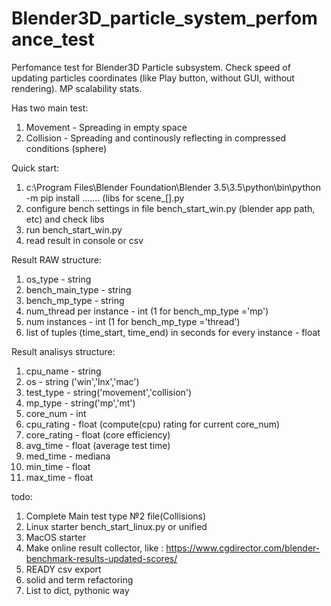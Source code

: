 # Blender3D_particle_system_perfomance_test
Perfomance test for Blender3D Particle subsystem.
Check speed of updating particles coordinates (like Play button, without GUI, without rendering).
MP scalability stats.

Has two main test:
1. Movement - Spreading in empty space
2. Collision - Spreading and continously reflecting in compressed conditions (sphere)

Quick start:
1. c:\Program Files\Blender Foundation\Blender 3.5\3.5\python\bin\python -m pip install ....... (libs for scene_[].py
2. configure bench settings in file bench_start_win.py (blender app path, etc) and check libs
3. run bench_start_win.py
4. read result in console or csv

Result RAW structure:
1. os_type - string
2. bench_main_type - string
3. bench_mp_type - string
4. num_thread per instance - int (1 for bench_mp_type ='mp')
5. num instances - int (1 for bench_mp_type ='thread')
6. list of tuples (time_start, time_end) in seconds for every instance - float

Result analisys structure:
1. cpu_name - string
2. os - string ('win','lnx','mac')
3. test_type - string('movement','collision')
4. mp_type   - string('mp','mt')
5. core_num  - int
6. cpu_rating - float (compute(cpu) rating for current core_num)
7. core_rating - float (core efficiency)
8. avg_time     - float (average test time)
9. med_time     - mediana
10. min_time    - float
11. max_time    - float

todo:
1. Complete Main test type №2 file(Collisions)
2. Linux starter bench_start_linux.py or unified
3. MacOS starter
3. Make online result collector, like : https://www.cgdirector.com/blender-benchmark-results-updated-scores/
4. READY csv export
5. solid and term refactoring
6. List to dict, pythonic way

